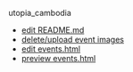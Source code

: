 utopia_cambodia
- [edit README.md](https://github.com/utopia-cambodia/utopia_cambodia/edit/master/README.md)
- [delete/upload event images](https://github.com/utopia-cambodia/utopia_cambodia/releases/edit/master)
- [edit events.html](https://github.com/utopia-cambodia/utopia_cambodia/edit/gh-pages/events.html#)
- [preview events.html](http://utopia-cambodia.github.io/utopia_cambodia/events.html)
